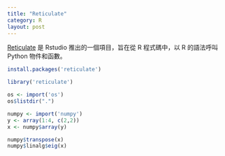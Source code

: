 ```yaml
---
title: "Reticulate"
category: R
layout: post
---
```


[Reticulate](https://github.com/rstudio/reticulate) 是 Rstudio 推出的一個項目，旨在從 R 程式碼中，以 R 的語法呼叫 Python 物件和函數。

``` R
install.packages('reticulate')
```

``` R
library('reticulate')

os <- import('os')
os$listdir(".")

numpy <- import('numpy')
y <- array(1:4, c(2,2))
x <- numpy$array(y)

numpy$transpose(x)
numpy$linalg$eig(x)
```

